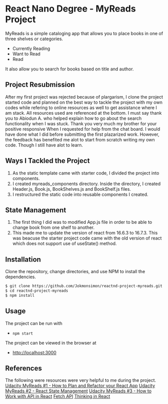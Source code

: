 # React Nano Degree - MyReads Project

MyReads is a simple cataloging app that allows you to place books in one of three shelves or categories.

- Currently Reading
- Want to Read
- Read

It also allow you to search for books based on title and author.

## Project Resubmission

After my first project was rejected because of plargarism, I clone the project started code and planned on the best way to tackle the project with my own codes while refering to online resources as well to get assistance where I am stack. All resources used are referenced at the bottom. I must say thank you to Abiodun A. who helped explain how to go about the search functionality when I was stuck. Thank you very much my brother for your positive responsive When I requested for help from the chat board. I would have done what I did before submitting the first plazarized work. However, the feedback has benefited me alot to start from scratch writing my own code. Though I still have alot to learn.

## Ways I Tackled the Project
1. As the static template came with starter code, I divided the project into components.
2. I created myreads_components directory. Inside the directory, I created Header.js, Book.js, BookShelves.js and BookShelf.js files.
3. I restructured the static code into reusable components I created. 

## State Management
1. The first thing I did was to modified App.js file in order to be able to change book from one shelf to another.
2. This made me to update the version of react from 16.6.3 to 16.7.3. This was beacuse the starter project code came with the old version of react which does not support use of useState() method.

## Installation

Clone the repository, change directories, and use NPM to install the dependencies.

```bash
$ git clone https://github.com/Jokmonsimon/reactnd-project-myreads.git
$ cd reactnd-project-myreads
$ npm install
```

## Usage

The project can be run with

- `npm start`

The project can be viewed in the browser at

- [http://localhost:3000](http://localhost:3000)

## References
The following were resources were very helpful to me during the project.
[Udacity MyReads #1 - How to Plan and Refactor your React App](https://youtu.be/DNdZ3-MiF1E)
[Udacity MyReads #2 - React State Management](https://youtu.be/dM_Qp11yv80)
[Udacity MyReads #3 - How to Work with API in React](https://youtu.be/MR5b3AbTW8g)
[Fetch API](https://developer.mozilla.org/en-US/docs/Web/API/Fetch_API)
[Thinking in React](https://reactjs.org/docs/thinking-in-react.html)
